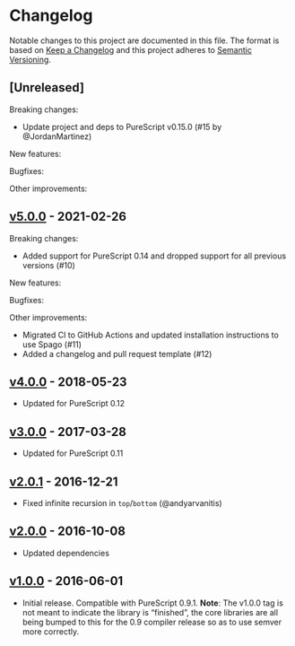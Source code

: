 # Changelog

Notable changes to this project are documented in this file. The format is based on [Keep a Changelog](https://keepachangelog.com/en/1.0.0/) and this project adheres to [Semantic Versioning](https://semver.org/spec/v2.0.0.html).

## [Unreleased]

Breaking changes:
- Update project and deps to PureScript v0.15.0 (#15 by @JordanMartinez)

New features:

Bugfixes:

Other improvements:

## [v5.0.0](https://github.com/purescript/purescript-orders/releases/tag/v5.0.0) - 2021-02-26

Breaking changes:
- Added support for PureScript 0.14 and dropped support for all previous versions (#10)

New features:

Bugfixes:

Other improvements:
- Migrated CI to GitHub Actions and updated installation instructions to use Spago (#11)
- Added a changelog and pull request template (#12)

## [v4.0.0](https://github.com/purescript/purescript-orders/releases/tag/v4.0.0) - 2018-05-23

- Updated for PureScript 0.12

## [v3.0.0](https://github.com/purescript/purescript-orders/releases/tag/v3.0.0) - 2017-03-28

- Updated for PureScript 0.11

## [v2.0.1](https://github.com/purescript/purescript-orders/releases/tag/v2.0.1) - 2016-12-21

- Fixed infinite recursion in `top`/`bottom` (@andyarvanitis)

## [v2.0.0](https://github.com/purescript/purescript-orders/releases/tag/v2.0.0) - 2016-10-08

- Updated dependencies

## [v1.0.0](https://github.com/purescript/purescript-orders/releases/tag/v1.0.0) - 2016-06-01

- Initial release. Compatible with PureScript 0.9.1. **Note**: The v1.0.0 tag is not meant to indicate the library is “finished”, the core libraries are all being bumped to this for the 0.9 compiler release so as to use semver more correctly.
